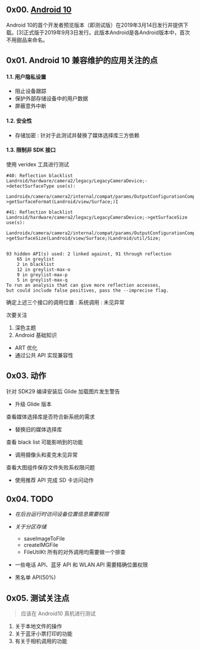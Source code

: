 ## 0x00. [Android 10](https://developer.android.com/about/versions/10)
Android 10的首个开发者预览版本（即测试版）在2019年3月14日发行并提供下载。[3]正式版于2019年9月3日发行。此版本Android是各Android版本中，首次不用甜品来命名。

## 0x01. Android 10 兼容维护的应用关注的点

#### 1.1. 用户隐私设置

- 阻止设备跟踪
- 保护外部存储设备中的用户数据
- 屏蔽意外中断

#### 1.2. 安全性

- 存储加密 : 针对于此测试并替换了媒体选择库三方依赖

#### 1.3. 限制非 SDK 接口 

使用 veridex 工具进行测试

```
#40: Reflection blacklist Landroid/hardware/camera2/legacy/LegacyCameraDevice;->detectSurfaceType use(s):
       Landroidx/camera/camera2/internal/compat/params/OutputConfigurationCompatBaseImpl$OutputConfigurationParamsApi21;->getSurfaceFormat(Landroid/view/Surface;)I

#41: Reflection blacklist Landroid/hardware/camera2/legacy/LegacyCameraDevice;->getSurfaceSize use(s):
       Landroidx/camera/camera2/internal/compat/params/OutputConfigurationCompatBaseImpl$OutputConfigurationParamsApi21;->getSurfaceSize(Landroid/view/Surface;)Landroid/util/Size;


93 hidden API(s) used: 2 linked against, 91 through reflection
	65 in greylist
	2 in blacklist
	12 in greylist-max-o
	9 in greylist-max-p
	5 in greylist-max-q
To run an analysis that can give more reflection accesses, 
but could include false positives, pass the --imprecise flag. 
```




确定上述三个接口的调用位置 : 系统调用 : 未见异常


次要关注
1. 深色主题
2. Android 基础知识
 - ART 优化
 - 通过公共 API 实现兼容性



## 0x03. 动作

针对 SDK29 编译安装后 Glide 加载图片发生警告
 - 升级 Glide 版本

查看媒体选择库是否符合新系统的需求
 - 替换旧的媒体选择库

查看 black list 可能影响到的功能
 - 调用摄像头和麦克未见异常

查看大图组件保存文件失败系权限问题
 - 使用推荐 API 完成 SD 卡访问动作



## 0x04. TODO
- _在后台运行时访问设备位置信息需要权限_
- _关于分区存储_
	- saveImageToFile
	- createIMGFile
	- FileUtilKt 所有的对外调用均需要做一个排查

- 一些电话 API、蓝牙 API 和 WLAN API 需要精确位置权限
- 黑名单 API(50%) 

## 0x05. 测试关注点

> 应该在 Android10 真机进行测试

1. 关于本地文件的操作
2. 关于蓝牙小票打印的功能
3. 有关于相机调用的功能
